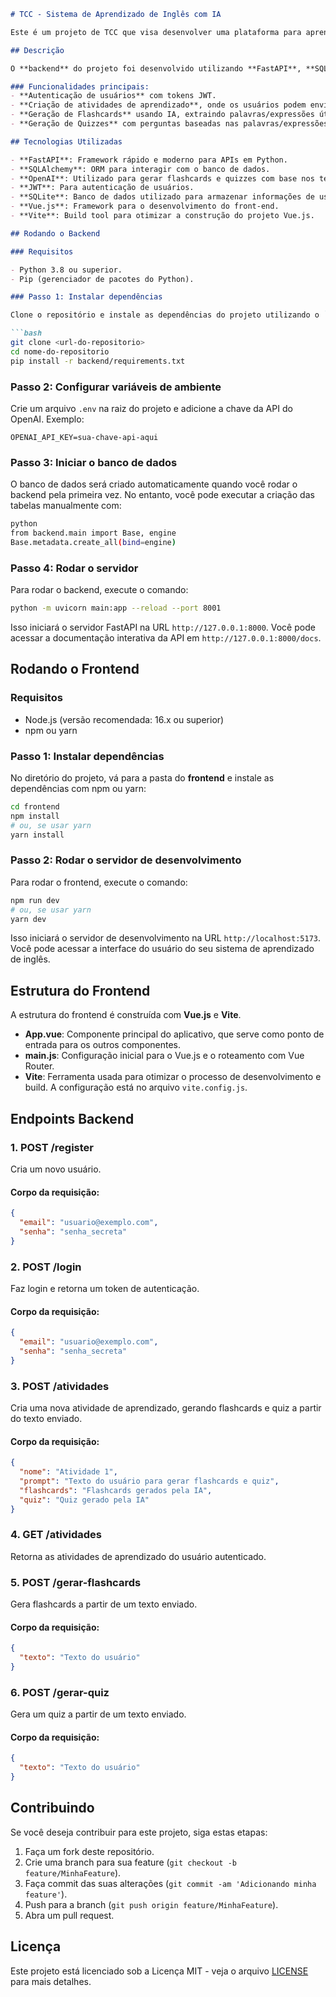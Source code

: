 ````markdown
# TCC - Sistema de Aprendizado de Inglês com IA

Este é um projeto de TCC que visa desenvolver uma plataforma para aprendizado de inglês com o uso de inteligência artificial. A plataforma permite que o usuário envie textos, os quais são processados para gerar flashcards e quizzes, facilitando o aprendizado do vocabulário e gramática da língua inglesa.

## Descrição

O **backend** do projeto foi desenvolvido utilizando **FastAPI**, **SQLAlchemy**, e **OpenAI** para gerar flashcards e quizzes baseados em textos enviados pelos usuários. O sistema permite que os usuários se registrem, façam login e gerenciem suas atividades de aprendizado.

### Funcionalidades principais:
- **Autenticação de usuários** com tokens JWT.
- **Criação de atividades de aprendizado**, onde os usuários podem enviar textos e gerar flashcards e quizzes.
- **Geração de Flashcards** usando IA, extraindo palavras/expressões úteis dos textos.
- **Geração de Quizzes** com perguntas baseadas nas palavras/expressões dos textos.

## Tecnologias Utilizadas

- **FastAPI**: Framework rápido e moderno para APIs em Python.
- **SQLAlchemy**: ORM para interagir com o banco de dados.
- **OpenAI**: Utilizado para gerar flashcards e quizzes com base nos textos enviados pelos usuários.
- **JWT**: Para autenticação de usuários.
- **SQLite**: Banco de dados utilizado para armazenar informações de usuários e atividades.
- **Vue.js**: Framework para o desenvolvimento do front-end.
- **Vite**: Build tool para otimizar a construção do projeto Vue.js.

## Rodando o Backend

### Requisitos

- Python 3.8 ou superior.
- Pip (gerenciador de pacotes do Python).

### Passo 1: Instalar dependências

Clone o repositório e instale as dependências do projeto utilizando o `pip`:

```bash
git clone <url-do-repositorio>
cd nome-do-repositorio
pip install -r backend/requirements.txt
````

### Passo 2: Configurar variáveis de ambiente

Crie um arquivo `.env` na raiz do projeto e adicione a chave da API do OpenAI. Exemplo:

```env
OPENAI_API_KEY=sua-chave-api-aqui
```

### Passo 3: Iniciar o banco de dados

O banco de dados será criado automaticamente quando você rodar o backend pela primeira vez. No entanto, você pode executar a criação das tabelas manualmente com:

```bash
python
from backend.main import Base, engine
Base.metadata.create_all(bind=engine)
```

### Passo 4: Rodar o servidor

Para rodar o backend, execute o comando:

```bash
python -m uvicorn main:app --reload --port 8001
```

Isso iniciará o servidor FastAPI na URL `http://127.0.0.1:8000`. Você pode acessar a documentação interativa da API em `http://127.0.0.1:8000/docs`.

## Rodando o Frontend

### Requisitos

* Node.js (versão recomendada: 16.x ou superior)
* npm ou yarn

### Passo 1: Instalar dependências

No diretório do projeto, vá para a pasta do **frontend** e instale as dependências com npm ou yarn:

```bash
cd frontend
npm install
# ou, se usar yarn
yarn install
```

### Passo 2: Rodar o servidor de desenvolvimento

Para rodar o frontend, execute o comando:

```bash
npm run dev
# ou, se usar yarn
yarn dev
```

Isso iniciará o servidor de desenvolvimento na URL `http://localhost:5173`. Você pode acessar a interface do usuário do seu sistema de aprendizado de inglês.

## Estrutura do Frontend

A estrutura do frontend é construída com **Vue.js** e **Vite**.

* **App.vue**: Componente principal do aplicativo, que serve como ponto de entrada para os outros componentes.
* **main.js**: Configuração inicial para o Vue.js e o roteamento com Vue Router.
* **Vite**: Ferramenta usada para otimizar o processo de desenvolvimento e build. A configuração está no arquivo `vite.config.js`.

## Endpoints Backend

### 1. **POST /register**

Cria um novo usuário.

#### Corpo da requisição:

```json
{
  "email": "usuario@exemplo.com",
  "senha": "senha_secreta"
}
```

### 2. **POST /login**

Faz login e retorna um token de autenticação.

#### Corpo da requisição:

```json
{
  "email": "usuario@exemplo.com",
  "senha": "senha_secreta"
}
```

### 3. **POST /atividades**

Cria uma nova atividade de aprendizado, gerando flashcards e quiz a partir do texto enviado.

#### Corpo da requisição:

```json
{
  "nome": "Atividade 1",
  "prompt": "Texto do usuário para gerar flashcards e quiz",
  "flashcards": "Flashcards gerados pela IA",
  "quiz": "Quiz gerado pela IA"
}
```

### 4. **GET /atividades**

Retorna as atividades de aprendizado do usuário autenticado.

### 5. **POST /gerar-flashcards**

Gera flashcards a partir de um texto enviado.

#### Corpo da requisição:

```json
{
  "texto": "Texto do usuário"
}
```

### 6. **POST /gerar-quiz**

Gera um quiz a partir de um texto enviado.

#### Corpo da requisição:

```json
{
  "texto": "Texto do usuário"
}
```

## Contribuindo

Se você deseja contribuir para este projeto, siga estas etapas:

1. Faça um fork deste repositório.
2. Crie uma branch para sua feature (`git checkout -b feature/MinhaFeature`).
3. Faça commit das suas alterações (`git commit -am 'Adicionando minha feature'`).
4. Push para a branch (`git push origin feature/MinhaFeature`).
5. Abra um pull request.

## Licença

Este projeto está licenciado sob a Licença MIT - veja o arquivo [LICENSE](LICENSE) para mais detalhes.

```
